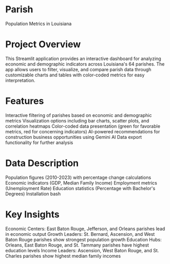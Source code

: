 # Parish
Population Metrics in Louisiana

# Project Overview
This Streamlit application provides an interactive dashboard for analyzing economic and demographic indicators across Louisiana's 64 parishes. The app allows users to filter, visualize, and compare parish data through customizable charts and tables with color-coded metrics for easy interpretation.

# Features
Interactive filtering of parishes based on economic and demographic metrics
Visualization options including bar charts, scatter plots, and correlation heatmaps
Color-coded data presentation (green for favorable metrics, red for concerning indicators)
AI-powered recommendations for construction business opportunities using Gemini AI
Data export functionality for further analysis

# Data Description
Population figures (2010-2023) with percentage change calculations
Economic indicators (GDP, Median Family Income)
Employment metrics (Unemployment Rate)
Education statistics (Percentage with Bachelor's Degrees)
Installation
bash

# Key Insights
Economic Centers: East Baton Rouge, Jefferson, and Orleans parishes lead in economic output
Growth Leaders: St. Bernard, Ascension, and West Baton Rouge parishes show strongest population growth
Education Hubs: Orleans, East Baton Rouge, and St. Tammany parishes have highest education levels
Income Leaders: Ascension, West Baton Rouge, and St. Charles parishes show highest median family incomes


